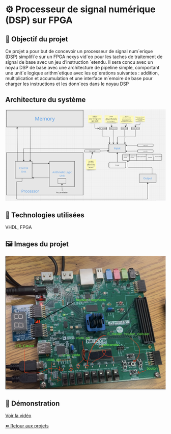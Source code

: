 # ⚙️ Processeur de signal numérique (DSP) sur FPGA

## 🎯 Objectif du projet
Ce projet a pour but de concevoir un processeur de signal
num´erique (DSP) simplifi´e sur un FPGA nexys vid´eo pour les
taches de traitement de signal de base avec un jeu d’instruction
´etendu. Il sera concu avec un noyau DSP de base avec
une architecture de pipeline simple, comportant une unit´e
logique arithm´etique avec les op´erations suivantes : addition,
multiplication et accumulation et une interface m´emoire de
base pour charger les instructions et les donn´ees dans le noyau
DSP

## Architecture du système

![Image du prototype](arch_dsp.png)

## 🧰 Technologies utilisées
  VHDL, FPGA

## 🖼️ Images du projet
![Image du prototype](dsp.png)

## 🎥 Démonstration


[Voir la vidéo](https://youtu.be/ech19JU2vrI)



[⬅️ Retour aux projets](projets.md)
